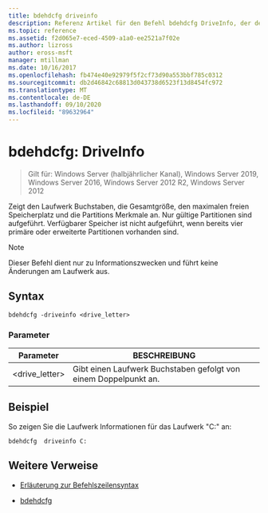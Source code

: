 ```yaml
---
title: bdehdcfg driveinfo
description: Referenz Artikel für den Befehl bdehdcfg DriveInfo, der den Laufwerk Buchstaben, die Gesamtgröße, den maximalen freien Speicherplatz und die Partitions Merkmale anzeigt.
ms.topic: reference
ms.assetid: f2d065e7-eced-4509-a1a0-ee2521a7f02e
ms.author: lizross
author: eross-msft
manager: mtillman
ms.date: 10/16/2017
ms.openlocfilehash: fb474e40e92979f5f2cf73d90a553bbf785c0312
ms.sourcegitcommit: db2d46842c68813d043738d6523f13d8454fc972
ms.translationtype: MT
ms.contentlocale: de-DE
ms.lasthandoff: 09/10/2020
ms.locfileid: "89632964"
---
```

# <a name="bdehdcfg-driveinfo"></a>bdehdcfg: DriveInfo

> Gilt für: Windows Server (halbjährlicher Kanal), Windows Server 2019, Windows Server 2016, Windows Server 2012 R2, Windows Server 2012

Zeigt den Laufwerk Buchstaben, die Gesamtgröße, den maximalen freien Speicherplatz und die Partitions Merkmale an. Nur gültige Partitionen sind aufgeführt. Verfügbarer Speicher ist nicht aufgeführt, wenn bereits vier primäre oder erweiterte Partitionen vorhanden sind.

>[!NOTE]
> Dieser Befehl dient nur zu Informationszwecken und führt keine Änderungen am Laufwerk aus.

## <a name="syntax"></a>Syntax

```
bdehdcfg -driveinfo <drive_letter>
```

### <a name="parameters"></a>Parameter

| Parameter | BESCHREIBUNG |
| --------- | ----------- |
| <drive_letter> | Gibt einen Laufwerk Buchstaben gefolgt von einem Doppelpunkt an. |

## <a name="example"></a>Beispiel

So zeigen Sie die Laufwerk Informationen für das Laufwerk "C:" an:

```
bdehdcfg  driveinfo C:
```

## <a name="additional-references"></a>Weitere Verweise

- [Erläuterung zur Befehlszeilensyntax](command-line-syntax-key.md)

- [bdehdcfg](bdehdcfg.md)
